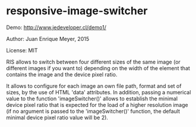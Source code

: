 # responsive-image-switcher
Demo: http://www.jedeveloper.cl/demo1/

Author: Juan Enrique Meyer, 2015

License: MIT

RIS allows to switch between four different sizes of the same image (or different images if you want to) depending on the width of the element that contains the image and the device pixel ratio.

It allows to configure for each image an own file path, format and set of sizes, by the use of HTML 'data' attributes. In addition, passing a numerical value to the function 'imageSwitcher()' allows to establish the minimal device pixel ratio that is expected for the load of a higher resolution image (if no argument is passed to the 'imageSwitcher()' function, the default minimal device pixel ratio value will be 2).
